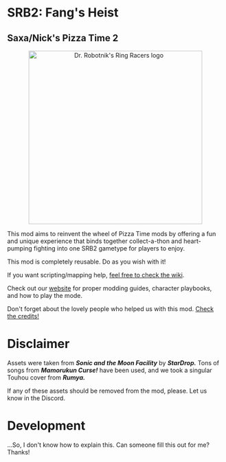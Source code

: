 # SRB2: Fang's Heist
## Saxa/Nick's Pizza Time 2

<p align="center">
  <a href="https://www.google.com/">
    <img src="logo.png" width="404" style="image-rendering:pixelated" alt="Dr. Robotnik's Ring Racers logo">
  </a>
</p>

This mod aims to reinvent the wheel of Pizza Time mods by offering a fun and unique experience that binds together collect-a-thon and heart-pumping fighting into one SRB2 gametype for players to enjoy.

This mod is completely reusable. Do as you wish with it!

If you want scripting/mapping help, [feel free to check the wiki](https://github.com/Saxashitter/Fangs-Heist/wiki).

Check out our [website](https://fangsheist.com/) for proper modding guides, character playbooks, and how to play the mode.

Don't forget about the lovely people who helped us with this mod. [Check the credits!](https://github.com/Saxashitter/Fangs-Heist/blob/main/CREDITS.md)

# Disclaimer
Assets were taken from _**Sonic and the Moon Facility**_ by _**StarDrop.**_ Tons of songs from _**Mamorukun Curse!**_ have been used, and we took a singular Touhou cover from _**Rumya.**_

If any of these assets should be removed from the mod, please. Let us know in the Discord.

# Development
...So, I don't know how to explain this. Can someone fill this out for me? Thanks!
